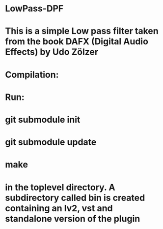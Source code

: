 # LowPass-DPF
# This is a simple Low pass filter taken from the book DAFX (Digital Audio Effects) by Udo Zölzer
# Compilation:
#
# Run:
# git submodule init
# git submodule update
# make
#
# in the toplevel directory. A subdirectory called bin is created containing an lv2, vst and standalone version of the plugin
